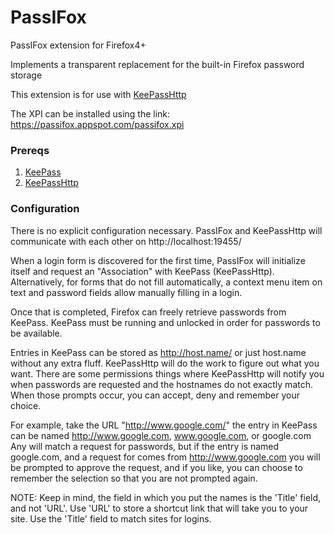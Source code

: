 # PassIFox

PassIFox extension for Firefox4+

Implements a transparent replacement for the built-in Firefox password storage

This extension is for use with [KeePassHttp](https://github.com/pfn/keepasshttp)

The XPI can be installed using the link: https://passifox.appspot.com/passifox.xpi

### Prereqs

1. [KeePass](http://keepass.info/)
2. [KeePassHttp](https://github.com/pfn/keepasshttp/)

### Configuration

There is no explicit configuration necessary. PassIFox and KeePassHttp
will communicate with each other on http://localhost:19455/

When a login form is discovered for the first time, PassIFox will
initialize itself and request an "Association" with KeePass (KeePassHttp).
Alternatively, for forms that do not fill automatically, a context menu
item on text and password fields allow manually filling in a login.

Once that is completed, Firefox can freely retrieve passwords from
KeePass. KeePass must be running and unlocked in order for passwords
to be available.

Entries in KeePass can be stored as http://host.name/ or just host.name
without any extra fluff. KeePassHttp will do the work to figure out what
you want. There are some permissions things where KeePassHttp will
notify you when passwords are requested and the hostnames do not exactly
match. When those prompts occur, you can accept, deny and remember your
choice.

For example, take the URL "http://www.google.com/" the entry in KeePass
can be named http://www.google.com, www.google.com, or google.com
Any will match a request for passwords, but if the entry is named
google.com, and a request for comes from http://www.google.com you
will be prompted to approve the request, and if you like, you can choose
to remember the selection so that you are not prompted again.

NOTE: Keep in mind, the field in which you put the names is the 'Title'
field, and not 'URL'.  Use 'URL' to store a shortcut link that will take
you to your site.  Use the 'Title' field to match sites for logins.